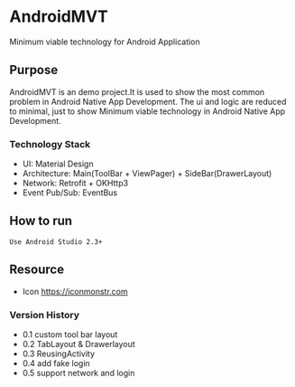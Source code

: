 # AndroidMVT
 Minimum viable technology for Android Application 

## Purpose
AndroidMVT is an demo project.It is used to show the most common problem in Android Native App Development.
The ui and logic are reduced to minimal, just to show Minimum viable technology in Android Native App Development.

### Technology Stack
* UI: Material Design
* Architecture: Main(ToolBar + ViewPager) + SideBar(DrawerLayout)
* Network: Retrofit + OKHttp3
* Event Pub/Sub: EventBus 

## How to run
```
Use Android Studio 2.3+
```

## Resource
* Icon https://iconmonstr.com

### Version History
* 0.1 custom tool bar layout
* 0.2 TabLayout & Drawerlayout
* 0.3 ReusingActivity
* 0.4 add fake login
* 0.5 support network and login
